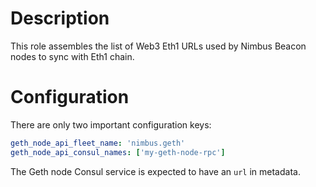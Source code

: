 # Description

This role assembles the list of Web3 Eth1 URLs used by Nimbus Beacon nodes to sync with Eth1 chain.

# Configuration

There are only two important configuration keys:
```yaml
geth_node_api_fleet_name: 'nimbus.geth'
geth_node_api_consul_names: ['my-geth-node-rpc']
```
The Geth node Consul service is expected to have an `url` in metadata.

